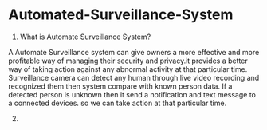# Automated-Surveillance-System

1. What is Automate Surveillance System?
   
A Automate Surveillance system can give owners a more effective and more profitable way of managing their security and privacy.it provides a better way of taking action against any abnormal activity at that particular time. 
Surveillance camera can detect any human through live video recording and recognized them then system compare with known person data. If a detected person is unknown then it send a notification and text message to a connected devices.
so we can take action at that particular time.

2.  
